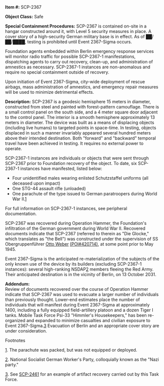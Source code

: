**Item #:** SCP-2367

**Object Class:** Safe

**Special Containment Procedures:** SCP-2367 is contained on-site in a hangar constructed around it, with Level 5 security measures in place. A cover story of a high-security German military base is in effect. As of ██/██/████, testing is prohibited until Event 2367-Sigma occurs.

Foundation agents embedded within Berlin emergency response services will monitor radio traffic for possible SCP-2367-1 manifestations, dispatching agents to carry out recovery, clean-up, and administration of amnestics as necessary. SCP-2367-1 instances are non-anomalous and require no special containment outside of recovery.

Upon initiation of Event 2367-Sigma, city-wide deployment of rescue airbags, mass administration of amnestics, and emergency repair measures will be used to minimize detrimental effects.

**Description:** SCP-2367 is a geodesic hemisphere 15 meters in diameter, constructed from steel and painted with forest-pattern camouflage. There is a small control panel on the south side, and a 4 meter square door adjacent to the control panel. The interior is a smooth hemisphere approximately 13 meters in diameter. The device was built as a means of displacing objects (including live humans) to targeted points in space-time. In testing, objects displaced in such a manner invariably appeared several hundred meters above their intended destination. Both "forward" and "backward" temporal travel have been achieved in testing. It requires no external power to operate.

SCP-2367-1 instances are individuals or objects that were sent through SCP-2367 prior to Foundation recovery of the object. To date, six SCP-2367-1 instances have manifested, listed below:

*   Four unidentified males wearing enlisted Schutzstaffel uniforms (all deceased upon impact)
*   One STG-44 assault rifle (unloaded)
*   One parachute of the type issued to German paratroopers during World War II.[1](javascript:;)

For full information on SCP-2367-1 instances, see peripheral documentation.

SCP-2367 was recovered during Operation Hammer, the Foundation's infiltration of the German government during World War II. Recovered documents indicate that SCP-2367 (referred to therein as "Die Glocke," which translates as "the Bell") was constructed under the supervision of SS Obergruppenführer [Otto Weber](/etymology-of-die-glocke) [(POI#420714)](/keine-kosten-zu-hoch), at some point prior to May 1945.

Event 2367-Sigma is the anticipated re-materialization of the subjects of the only known use of the device by its builders (excluding SCP-2367-1 instances): several high-ranking NSDAP[2](javascript:;) members fleeing the Red Army. Their anticipated destination is in the vicinity of Berlin, on 13 October 2031.

**Addendum:**  
Review of documents recovered over the course of Operation Hammer indicate that SCP-2367 was used to evacuate a larger number of individuals than previously thought. Lower-end estimates place the number of individuals that will manifest during Event 2367-Sigma at approximately 1400, including a fully equipped field-artillery platoon and a dozen Tiger I tanks. Mobile Task Force Psi-33 "Himmler's Housekeepers," has been re-organized and expanded to minimize casualties and civilian exposure to Event 2367-Sigma.[3](javascript:;) Evacuation of Berlin and an appropriate cover story are under consideration.

Footnotes

[1](javascript:;). The parachute was packed, but was not equipped or deployed.

[2](javascript:;). National Socialist German Worker's Party, colloquially known as the "Nazi party."

[3](javascript:;). See [SCP-2461](/scp-2461) for an example of artifact recovery carried out by this Task Force.